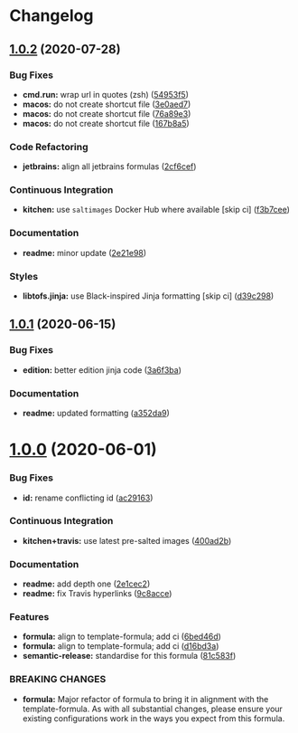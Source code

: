 # Changelog

## [1.0.2](https://github.com/saltstack-formulas/jetbrains-clion-formula/compare/v1.0.1...v1.0.2) (2020-07-28)


### Bug Fixes

* **cmd.run:** wrap url in quotes (zsh) ([54953f5](https://github.com/saltstack-formulas/jetbrains-clion-formula/commit/54953f5e0ac36b34d3c106c2b744bb375c60275b))
* **macos:** do not create shortcut file ([3e0aed7](https://github.com/saltstack-formulas/jetbrains-clion-formula/commit/3e0aed7e02e2930761bd2249543e460dad3f3721))
* **macos:** do not create shortcut file ([76a89e3](https://github.com/saltstack-formulas/jetbrains-clion-formula/commit/76a89e37fcd1c59387d6444aa39ec5caa080be86))
* **macos:** do not create shortcut file ([167b8a5](https://github.com/saltstack-formulas/jetbrains-clion-formula/commit/167b8a5dcb11e70ad2cfce17cd591cefa28a935a))


### Code Refactoring

* **jetbrains:** align all jetbrains formulas ([2cf6cef](https://github.com/saltstack-formulas/jetbrains-clion-formula/commit/2cf6cef50cbe9168413fb743317f7d99527241ff))


### Continuous Integration

* **kitchen:** use `saltimages` Docker Hub where available [skip ci] ([f3b7cee](https://github.com/saltstack-formulas/jetbrains-clion-formula/commit/f3b7cee600d39ca26a0506fc57497aefea553acd))


### Documentation

* **readme:** minor update ([2e21e98](https://github.com/saltstack-formulas/jetbrains-clion-formula/commit/2e21e9831e2e702fb6f03e7abf86801e431fd299))


### Styles

* **libtofs.jinja:** use Black-inspired Jinja formatting [skip ci] ([d39c298](https://github.com/saltstack-formulas/jetbrains-clion-formula/commit/d39c298f9cc72cea686f60e2cf6ad42ab639e37e))

## [1.0.1](https://github.com/saltstack-formulas/jetbrains-clion-formula/compare/v1.0.0...v1.0.1) (2020-06-15)


### Bug Fixes

* **edition:** better edition jinja code ([3a6f3ba](https://github.com/saltstack-formulas/jetbrains-clion-formula/commit/3a6f3bac8f0027eea350a1fc04776aedad242674))


### Documentation

* **readme:** updated formatting ([a352da9](https://github.com/saltstack-formulas/jetbrains-clion-formula/commit/a352da9407d9f2971f1b0417fd4f909201e7254f))

# [1.0.0](https://github.com/saltstack-formulas/jetbrains-clion-formula/compare/v0.1.0...v1.0.0) (2020-06-01)


### Bug Fixes

* **id:** rename conflicting id ([ac29163](https://github.com/saltstack-formulas/jetbrains-clion-formula/commit/ac29163a9bba804679ea82ebaa6bbe74180a1b18))


### Continuous Integration

* **kitchen+travis:** use latest pre-salted images ([400ad2b](https://github.com/saltstack-formulas/jetbrains-clion-formula/commit/400ad2b84c7d6222791954312dd164a573e94c41))


### Documentation

* **readme:** add depth one ([2e1cec2](https://github.com/saltstack-formulas/jetbrains-clion-formula/commit/2e1cec257f99791c5e8242c42c2767b247325c53))
* **readme:** fix Travis hyperlinks ([9c8acce](https://github.com/saltstack-formulas/jetbrains-clion-formula/commit/9c8acce8d52861bbd699821c2dbb35c25873180e))


### Features

* **formula:** align to template-formula; add ci ([6bed46d](https://github.com/saltstack-formulas/jetbrains-clion-formula/commit/6bed46d3061d7f82ee870d22edc169afe675be3e))
* **formula:** align to template-formula; add ci ([d16bd3a](https://github.com/saltstack-formulas/jetbrains-clion-formula/commit/d16bd3a9925c1a87ad5b760bef62ed013c90d1c8))
* **semantic-release:** standardise for this formula ([81c583f](https://github.com/saltstack-formulas/jetbrains-clion-formula/commit/81c583fcd179d575b694746b5743c5f0a9991dd8))


### BREAKING CHANGES

* **formula:** Major refactor of formula to bring it in alignment with the
template-formula. As with all substantial changes, please ensure your
existing configurations work in the ways you expect from this formula.
